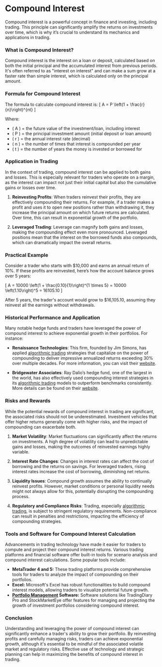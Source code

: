 # Compound Interest

Compound interest is a powerful concept in finance and investing, including trading. This principle can significantly amplify the returns on investments over time, which is why it’s crucial to understand its mechanics and applications in trading.

### What is Compound Interest?

Compound interest is the interest on a loan or deposit, calculated based on both the initial principal and the accumulated interest from previous periods. It's often referred to as "interest on interest" and can make a sum grow at a faster rate than simple interest, which is calculated only on the principal amount.

### Formula for Compound Interest

The formula to calculate compound interest is:
\[ A = P \left(1 + \frac{r}{n}\right)^{nt} \]

Where:
- \( A \) = the future value of the investment/loan, including interest
- \( P \) = the principal investment amount (initial deposit or loan amount)
- \( r \) = the annual interest rate (decimal)
- \( n \) = the number of times that interest is compounded per year
- \( t \) = the number of years the money is invested or borrowed for

### Application in Trading

In the context of trading, compound interest can be applied to both gains and losses. This is especially relevant for traders who operate on a margin, as the interest can impact not just their initial capital but also the cumulative gains or losses over time.

1. **Reinvesting Profits**: When traders reinvest their profits, they are effectively compounding their returns. For example, if a trader makes a profit and uses it to open new positions rather than withdrawing it, they increase the principal amount on which future returns are calculated. Over time, this can result in exponential growth of the portfolio.

2. **Leveraged Trading**: Leverage can magnify both gains and losses, making the compounding effect even more pronounced. Leveraged positions mean that the interest on the borrowed funds also compounds, which can dramatically impact the overall returns.

### Practical Example

Consider a trader who starts with $10,000 and earns an annual return of 10%. If these profits are reinvested, here’s how the account balance grows over 5 years:

\[ 
A = 10000 \left(1 + \frac{0.10}{1}\right)^{1 \times 5} = 10000 \left(1.10\right)^5 = 16105.10
\]

After 5 years, the trader's account would grow to $16,105.10, assuming they reinvest all the earnings without withdrawals.

### Historical Performance and Application

Many notable hedge funds and traders have leveraged the power of compound interest to achieve exponential growth in their portfolios. For instance:

- **Renaissance Technologies**: This firm, founded by Jim Simons, has applied [algorithmic trading](../a/algorithmic_trading.md) strategies that capitalize on the power of compounding to deliver impressive annualized returns exceeding 30% over multiple decades. For more information, you can visit their [website](https://www.rentec.com/).

- **Bridgewater Associates**: Ray Dalio’s hedge fund, one of the largest in the world, has also effectively used compounding interest strategies in its [algorithmic trading](../a/algorithmic_trading.md) models to outperform benchmarks consistently. More details can be found on their [website](https://www.bridgewater.com/).

### Risks and Rewards

While the potential rewards of compound interest in trading are significant, the associated risks should not be underestimated. Investment vehicles that offer higher returns generally come with higher risks, and the impact of compounding can exacerbate both.

1. **Market Volatility**: Market fluctuations can significantly affect the returns on investments. A high degree of volatility can lead to unpredictable gains and losses, making the outcomes of reinvested earnings highly variable.

2. **Interest Rate Changes**: Changes in interest rates can affect the cost of borrowing and the returns on savings. For leveraged traders, rising interest rates increase the cost of borrowing, diminishing net returns.

3. **Liquidity Issues**: Compound growth assumes the ability to continually reinvest profits. However, market conditions or personal liquidity needs might not always allow for this, potentially disrupting the compounding process.

4. **Regulatory and Compliance Risks**: Trading, especially [algorithmic trading](../a/algorithmic_trading.md), is subject to stringent regulatory requirements. Non-compliance can result in penalties and restrictions, impacting the efficiency of compounding strategies.

### Tools and Software for Compound Interest Calculation

Advancements in trading technology have made it easier for traders to compute and project their compound interest returns. Various trading platforms and financial software offer built-in tools for scenario analysis and compound interest calculations. Some popular tools include:

- **MetaTrader 4 and 5:** These trading platforms provide comprehensive tools for traders to analyze the impact of compounding on their portfolios.
- **Excel:** Microsoft's Excel has robust functionalities to build compound interest models, allowing traders to visualize potential future growth.
- **[Portfolio Management](../p/portfolio_management.md) Software:** Software solutions like TradingDiary Pro and StockMarketEye offer features for managing and projecting the growth of investment portfolios considering compound interest.

### Conclusion

Understanding and leveraging the power of compound interest can significantly enhance a trader's ability to grow their portfolio. By reinvesting profits and carefully managing risks, traders can achieve exponential growth, although it's essential to be mindful of the associated volatile market and regulatory risks. Effective use of technology and strategic planning can help in maximizing the benefits of compound interest in trading.